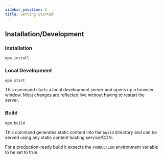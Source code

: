 ```yaml
---
sidebar_position: 2
title: Getting Started
---
```


## Installation/Development

### Installation

```console
npm install
```

### Local Development

```console
npm start
```

This command starts a local development server and opens up a browser window. Most changes are reflected live without having to restart the server.

### Build

```console
npm build
```

This command generates static content into the `build` directory and can be served using any static content hosting service/CDN. 

For a production-ready build it expects the `PRODUCTION` environment variable to be set to true